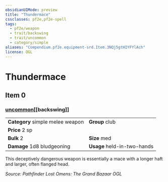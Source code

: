 ```yaml
---
obsidianUIMode: preview
title: "Thundermace"
cssclasses: pf2e,pf2e-spell
tags:
  - pf2e/weapon
  - trait/backswing
  - trait/uncommon
  - category/simple
aliases: "Compendium.pf2e.equipment-srd.Item.3NQj5gtHIYFYlAch"
license: OGL
---
```

# Thundermace
## Item 0
### [uncommon](uncommon "Uncommon Rarity Trait")[[backswing]]

|  |  |
| -- | -- |
| **Category** simple melee weapon | **Group** club |
| **Price** 2 sp |  |
| **Bulk** 2 | **Size** med |
| **Damage** 1d8 bludgeoning  | **Usage** held-in-two-hands |



This deceptively dangerous weapon is essentially a mace with a longer haft and larger, often flanged head.

*Source: Pathfinder Lost Omens: The Grand Bazaar*
*OGL*